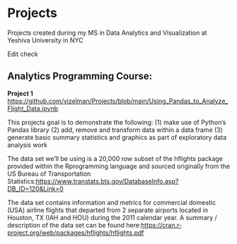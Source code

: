 # Projects
Projects created during my MS in Data Analytics and Visualization at Yeshiva University in NYC

Edit check 

## Analytics Programming Course:
**Project 1** 
https://github.com/vizelman/Projects/blob/main/Using_Pandas_to_Analyze_Flight_Data.ipynb

This projects goal is to demonstrate the following:
(1) make use of Python’s Pandas library
(2) add, remove and transform data within a data frame
(3) generate basic summary statistics and graphics as part of exploratory data analysis work

The data set we’ll be using is a 20,000 row subset of the hflights package provided within the Rprogramming language and sourced originally from the US Bureau of Transportation Statistics:https://www.transtats.bts.gov/DatabaseInfo.asp?DB_ID=120&Link=0

The data set contains information and metrics for commercial domestic (USA) airline flights that departed from 2 separate airports located in Houston, TX (IAH and HOU) during the 2011 calendar year.
A summary / description of the data set can be found here:https://cran.r-project.org/web/packages/hflights/hflights.pdf

